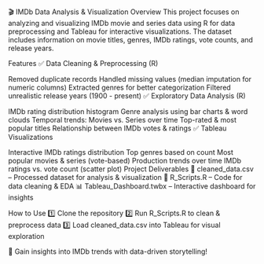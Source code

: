🎬 IMDb Data Analysis & Visualization
Overview
This project focuses on analyzing and visualizing IMDb movie and series data using R for data preprocessing and Tableau for interactive visualizations. The dataset includes information on movie titles, genres, IMDb ratings, vote counts, and release years.

Features
✅ Data Cleaning & Preprocessing (R)

Removed duplicate records
Handled missing values (median imputation for numeric columns)
Extracted genres for better categorization
Filtered unrealistic release years (1900 - present)
✅ Exploratory Data Analysis (R)

IMDb rating distribution histogram
Genre analysis using bar charts & word clouds
Temporal trends: Movies vs. Series over time
Top-rated & most popular titles
Relationship between IMDb votes & ratings
✅ Tableau Visualizations

Interactive IMDb ratings distribution
Top genres based on count
Most popular movies & series (vote-based)
Production trends over time
IMDb ratings vs. vote count (scatter plot)
Project Deliverables
📂 cleaned_data.csv – Processed dataset for analysis & visualization
📜 R_Scripts.R – Code for data cleaning & EDA
📊 Tableau_Dashboard.twbx – Interactive dashboard for insights

How to Use
1️⃣ Clone the repository
2️⃣ Run R_Scripts.R to clean & preprocess data
3️⃣ Load cleaned_data.csv into Tableau for visual exploration

🚀 Gain insights into IMDb trends with data-driven storytelling!
